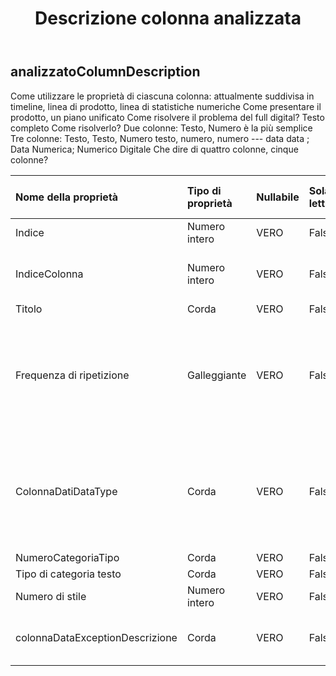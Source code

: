﻿---
title: Descrizione colonna analizzata
second_title: Aspose.Cells Cloud Documen
type: docs
url: /it/specification/model/analyzedcolumndescription/
description: "Aspose.Cells Specifica del modello cloud: AnalizzatoColumnDescription. Gestisci facilmente Excel e altri fogli di calcolo con funzionalità come apertura, generazione, modifica, divisione, unione, confronto e conversione"
weight: 50
---
## **analizzatoColumnDescription**

 Come utilizzare le proprietà di ciascuna colonna: attualmente suddivisa in timeline, linea di prodotto, linea di statistiche numeriche Come presentare il prodotto, un piano unificato Come risolvere il problema del full digital? Testo completo Come risolverlo? Due colonne: Testo, Numero è la più semplice Tre colonne: Testo, Testo, Numero testo, numero, numero --- data data ; Data Numerica; Numerico Digitale Che dire di quattro colonne, cinque colonne?

| Nome della proprietà| Tipo di proprietà| Nullabile| Sola lettura| Valore di default| Descrizione|
|:- |:- |:- |:- |:- |:- |
| Indice| Numero intero| VERO| Falso|| Indice delle colonne.|
| IndiceColonna| Numero intero| VERO| Falso|| Il valore dell'indice di posizione reale della colonna.|
| Titolo| Corda| VERO| Falso|||
| Frequenza di ripetizione| Galleggiante| VERO| Falso||Quando il tasso di ripetizione è elevato, è possibile visualizzarlo come visualizzazione di gruppo?|
| ColonnaDatiDataType| Corda| VERO| Falso|| Il tipo di colonna viene identificato e gli attributi della colonna vengono determinati dopo l'analisi dei dati.|
| NumeroCategoriaTipo| Corda| VERO| Falso|||
| Tipo di categoria testo| Corda| VERO| Falso|||
| Numero di stile| Numero intero| VERO| Falso|||
| colonnaDataExceptionDescrizione| Corda| VERO| Falso|| Descrizione dell'eccezione dati della colonna.|

